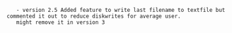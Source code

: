        - version 2.5 Added feature to write last filename to textfile but commented it out to reduce diskwrites for average user.
       might remove it in version 3
